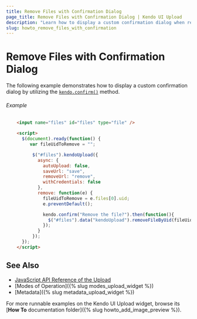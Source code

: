 ```yaml
---
title: Remove Files with Confirmation Dialog
page_title: Remove Files with Confirmation Dialog | Kendo UI Upload
description: "Learn how to display a custom confirmation dialog when removing files from the Kendo UI Upload widget."
slug: howto_remove_files_with_confirmation
---
```


# Remove Files with Confirmation Dialog

The following example demonstrates how to display a custom confirmation dialog by utilizing the [`kendo.confirm()`](/api/javascript/kendo/methods/confirm) method.

###### Example

```html
    <input name="files" id="files" type="file" />

    <script>
      $(document).ready(function() {
         var fileUidToRemove = "";

          $("#files").kendoUpload({
            async: {
              autoUpload: false,
              saveUrl: "save",
              removeUrl: "remove",
              withCredentials: false
            },
            remove: function(e) {
              fileUidToRemove = e.files[0].uid;
              e.preventDefault();

              kendo.confirm("Remove the file?").then(function(){
                $("#files").data("kendoUpload").removeFileByUid(fileUidToRemove);
              });
            }
          });
      });
    </script>
```


## See Also

* [JavaScript API Reference of the Upload](/api/javascript/ui/upload)
* [Modes of Operation]({% slug modes_upload_widget %})
* [Metadata]({% slug metadata_upload_widget %})

For more runnable examples on the Kendo UI Upload widget, browse its [**How To** documentation folder]({% slug howto_add_image_preview %}).
